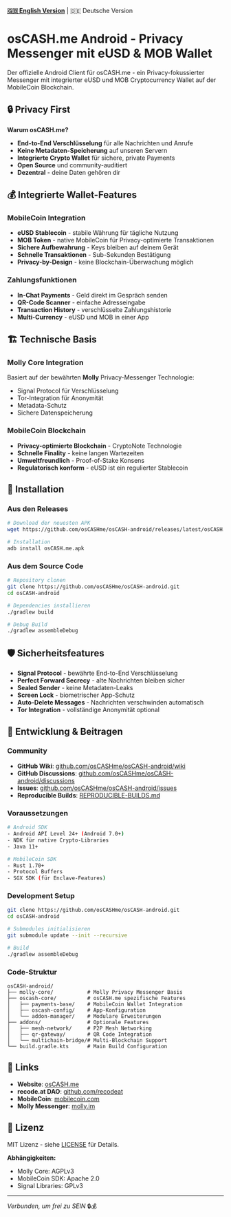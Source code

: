 **[🇬🇧 English Version](languages/en/README.md)** | 🇩🇪 Deutsche Version

# osCASH.me Android - Privacy Messenger mit eUSD & MOB Wallet

Der offizielle Android Client für osCASH.me - ein Privacy-fokussierter Messenger mit integrierter eUSD und MOB Cryptocurrency Wallet auf der MobileCoin Blockchain.

## 🔒 Privacy First

**Warum osCASH.me?**
- **End-to-End Verschlüsselung** für alle Nachrichten und Anrufe
- **Keine Metadaten-Speicherung** auf unseren Servern
- **Integrierte Crypto Wallet** für sichere, private Payments
- **Open Source** und community-auditiert
- **Dezentral** - deine Daten gehören dir

## 💰 Integrierte Wallet-Features

### MobileCoin Integration
- **eUSD Stablecoin** - stabile Währung für tägliche Nutzung
- **MOB Token** - native MobileCoin für Privacy-optimierte Transaktionen  
- **Sichere Aufbewahrung** - Keys bleiben auf deinem Gerät
- **Schnelle Transaktionen** - Sub-Sekunden Bestätigung
- **Privacy-by-Design** - keine Blockchain-Überwachung möglich

### Zahlungsfunktionen
- **In-Chat Payments** - Geld direkt im Gespräch senden
- **QR-Code Scanner** - einfache Adresseingabe
- **Transaction History** - verschlüsselte Zahlungshistorie
- **Multi-Currency** - eUSD und MOB in einer App

## 🏗️ Technische Basis

### Molly Core Integration
Basiert auf der bewährten **Molly** Privacy-Messenger Technologie:
- Signal Protocol für Verschlüsselung
- Tor-Integration für Anonymität
- Metadata-Schutz
- Sichere Datenspeicherung

### MobileCoin Blockchain
- **Privacy-optimierte Blockchain** - CryptoNote Technologie
- **Schnelle Finality** - keine langen Wartezeiten
- **Umweltfreundlich** - Proof-of-Stake Konsens
- **Regulatorisch konform** - eUSD ist ein regulierter Stablecoin

## 📱 Installation

### Aus den Releases
```bash
# Download der neuesten APK
wget https://github.com/osCASHme/osCASH-android/releases/latest/osCASH.me.apk

# Installation
adb install osCASH.me.apk
```

### Aus dem Source Code
```bash
# Repository clonen
git clone https://github.com/osCASHme/osCASH-android.git
cd osCASH-android

# Dependencies installieren
./gradlew build

# Debug Build
./gradlew assembleDebug
```

## 🛡️ Sicherheitsfeatures

- **Signal Protocol** - bewährte End-to-End Verschlüsselung
- **Perfect Forward Secrecy** - alte Nachrichten bleiben sicher
- **Sealed Sender** - keine Metadaten-Leaks
- **Screen Lock** - biometrischer App-Schutz
- **Auto-Delete Messages** - Nachrichten verschwinden automatisch
- **Tor Integration** - vollständige Anonymität optional

## 🤝 Entwicklung & Beitragen

### Community
- **GitHub Wiki**: [github.com/osCASHme/osCASH-android/wiki](https://github.com/osCASHme/osCASH-android/wiki)
- **GitHub Discussions**: [github.com/osCASHme/osCASH-android/discussions](https://github.com/osCASHme/osCASH-android/discussions)
- **Issues**: [github.com/osCASHme/osCASH-android/issues](https://github.com/osCASHme/osCASH-android/issues)
- **Reproducible Builds**: [REPRODUCIBLE-BUILDS.md](REPRODUCIBLE-BUILDS.md)

### Voraussetzungen
```bash
# Android SDK
- Android API Level 24+ (Android 7.0+)
- NDK für native Crypto-Libraries
- Java 11+

# MobileCoin SDK
- Rust 1.70+
- Protocol Buffers
- SGX SDK (für Enclave-Features)
```

### Development Setup
```bash
git clone https://github.com/osCASHme/osCASH-android.git
cd osCASH-android

# Submodules initialisieren
git submodule update --init --recursive

# Build
./gradlew assembleDebug
```

### Code-Struktur
```
osCASH-android/
├── molly-core/           # Molly Privacy Messenger Basis
├── oscash-core/          # osCASH.me spezifische Features
│   ├── payments-base/    # MobileCoin Wallet Integration
│   ├── oscash-config/    # App-Konfiguration
│   └── addon-manager/    # Modulare Erweiterungen
├── addons/               # Optionale Features
│   ├── mesh-network/     # P2P Mesh Networking
│   ├── qr-gateway/       # QR Code Integration
│   └── multichain-bridge/# Multi-Blockchain Support
└── build.gradle.kts      # Main Build Configuration
```

## 🔗 Links

- **Website**: [osCASH.me](https://osCASH.me)
- **recode.at DAO**: [github.com/recodeat](https://github.com/recodeat)
- **MobileCoin**: [mobilecoin.com](https://mobilecoin.com)
- **Molly Messenger**: [molly.im](https://molly.im)

## 📄 Lizenz

MIT Lizenz - siehe [LICENSE](LICENSE) für Details.

**Abhängigkeiten:**
- Molly Core: AGPLv3
- MobileCoin SDK: Apache 2.0
- Signal Libraries: GPLv3

---

*Verbunden, um frei zu SEIN* 🔒💰
